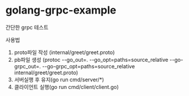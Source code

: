 # golang-grpc-example

간단한 grpc 테스트

사용법
1. proto파일 작성 (internal/greet/greet.proto)
2. pb파일 생성 (protoc --go_out=. --go_opt=paths=source_relative --go-grpc_out=. --go-grpc_opt=paths=source_relative internal/greet/greet.proto)
3. 서버실행 후 유지(go run cmd/server/*)
4. 클라이언트 실행(go run cmd/client/client.go)